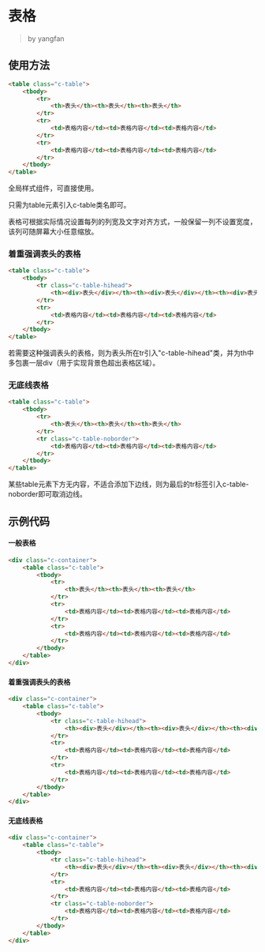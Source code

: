 # 表格
> by yangfan


## 使用方法

``` html
<table class="c-table">
    <tbody>
        <tr>
            <th>表头</th><th>表头</th><th>表头</th>
        </tr>
        <tr>
            <td>表格内容</td><td>表格内容</td><td>表格内容</td>
        </tr>
        <tr>
            <td>表格内容</td><td>表格内容</td><td>表格内容</td>
        </tr>
    </tbody>
</table>
```

全局样式组件，可直接使用。

只需为table元素引入c-table类名即可。

表格可根据实际情况设置每列的列宽及文字对齐方式，一般保留一列不设置宽度，该列可随屏幕大小任意缩放。


### 着重强调表头的表格

``` html
<table class="c-table">
    <tbody>
        <tr class="c-table-hihead">
            <th><div>表头</div></th><th><div>表头</div></th><th><div>表头</div></th>
        </tr>
        <tr>
            <td>表格内容</td><td>表格内容</td><td>表格内容</td>
        </tr>
    </tbody>
</table>
```

若需要这种强调表头的表格，则为表头所在tr引入"c-table-hihead"类，并为th中多包裹一层div（用于实现背景色超出表格区域）。


### 无底线表格

``` html
<table class="c-table">
    <tbody>
        <tr>
            <th>表头</th><th>表头</th><th>表头</th>
        </tr>
        <tr class="c-table-noborder">
            <td>表格内容</td><td>表格内容</td><td>表格内容</td>
        </tr>
    </tbody>
</table>
```

某些table元素下方无内容，不适合添加下边线，则为最后的tr标签引入c-table-noborder即可取消边线。



## 示例代码

#### 一般表格

``` html
<div class="c-container">
    <table class="c-table">
        <tbody>
            <tr>
                <th>表头</th><th>表头</th><th>表头</th>
            </tr>
            <tr>
                <td>表格内容</td><td>表格内容</td><td>表格内容</td>
            </tr>
            <tr>
                <td>表格内容</td><td>表格内容</td><td>表格内容</td>
            </tr>
        </tbody>
    </table>
</div>
```

#### 着重强调表头的表格

``` html
<div class="c-container">
    <table class="c-table">
        <tbody>
            <tr class="c-table-hihead">
                <th><div>表头</div></th><th><div>表头</div></th><th><div>表头</div></th>
            </tr>
            <tr>
                <td>表格内容</td><td>表格内容</td><td>表格内容</td>
            </tr>
            <tr>
                <td>表格内容</td><td>表格内容</td><td>表格内容</td>
            </tr>
        </tbody>
    </table>
</div>
```

#### 无底线表格

``` html
<div class="c-container">
    <table class="c-table">
        <tbody>
            <tr class="c-table-hihead">
                <th><div>表头</div></th><th><div>表头</div></th><th><div>表头</div></th>
            </tr>
            <tr>
                <td>表格内容</td><td>表格内容</td><td>表格内容</td>
            </tr>
            <tr class="c-table-noborder">
                <td>表格内容</td><td>表格内容</td><td>表格内容</td>
            </tr>
        </tbody>
    </table>
</div>
```